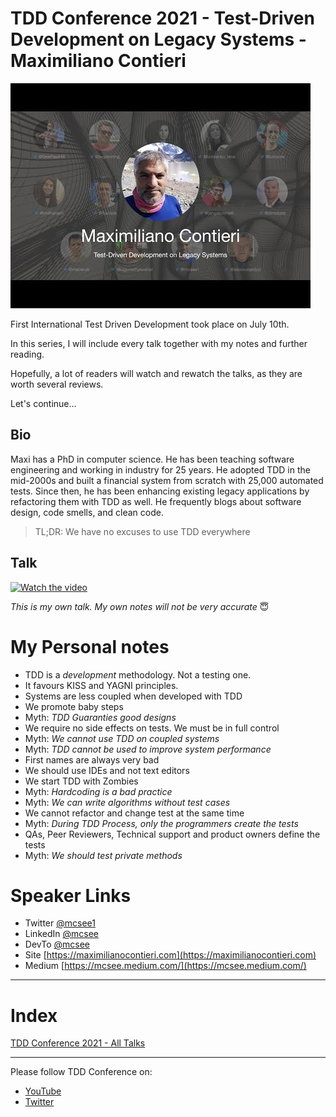 # TDD Conference 2021 - Test-Driven Development on Legacy Systems - Maximiliano Contieri

![TDD Conference 2021 - Test-Driven Development on Legacy Systems - Maximiliano Contieri](TDD%20Conference%202021%20-%20Test-Driven%20Development%20on%20Legacy%20Systems%20-%20Maximiliano%20Contieri.jpg)

First International Test Driven Development took place on July 10th. 

In this series, I will include every talk together with my notes and further reading.

Hopefully, a lot of readers will watch and rewatch the talks, as they are worth several reviews.

Let's continue...

## Bio 

Maxi has a PhD in computer science. 
He has been teaching software engineering and working in industry for 25 years. 
He adopted TDD in the mid-2000s and built a financial system from scratch with 25,000 automated tests. Since then, he has been enhancing existing legacy applications by refactoring them with TDD as well. 
He frequently blogs about software design, code smells, and clean code.
 
> TL;DR: We have no excuses to use TDD everywhere 

## Talk

[![Watch the video](https://img.youtube.com/vi/Gcx6fosO4t0/maxresdefault.jpg)](https://youtu.be/Gcx6fosO4t0) 

*This is my own talk. My own notes will not be very accurate* 😇

# My Personal notes

- TDD is a *development* methodology. Not a testing one.
- It favours KISS and YAGNI principles.
- Systems are less coupled when developed with TDD 
- We promote baby steps
- Myth: *TDD Guaranties good designs*
- We require no side effects on tests. We must be in full control
- Myth: *We cannot use TDD on coupled systems*
- Myth: *TDD cannot be used to improve system performance*
- First names are always very bad
- We should use IDEs and not text editors
- We start TDD with Zombies
- Myth: *Hardcoding is a bad practice*
- Myth: *We can write algorithms without test cases*
- We cannot refactor and change test at the same time
- Myth: *During TDD Process, only the programmers create the tests*
- QAs, Peer Reviewers, Technical support and product owners define the tests
- Myth: *We should test private methods*

# Speaker Links

- Twitter [@mcsee1](https://twitter.com/mcsee1) 
- LinkedIn [@mcsee](https://www.linkedin.com/in/mcsee/)
- DevTo [@mcsee](https://dev.to/mcsee)
- Site [https://maximilianocontieri.com](https://maximilianocontieri.com)
- Medium [https://mcsee.medium.com/](https://mcsee.medium.com/)
 
* * *

# Index

[TDD Conference 2021 - All Talks](https://github.com/mcsee/Software-Design-Articles/tree/main/Articles/TDD%20Conference%202021/TDD%20Conference%202021%20-%20All%20Talks/readme.md)

* * *

Please follow TDD Conference on:

- [YouTube](https://www.youtube.com/channel/UCKn-DadPoyYssfAOMk1LSew)
- [Twitter](https://twitter.com/tddconf)


